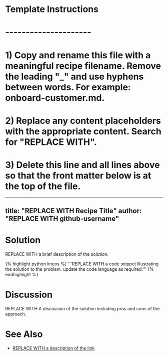 # Template Instructions
# ---------------------
# 1) Copy and rename this file with a meaningful recipe filename. Remove the leading "_" and use hyphens between words. For example: onboard-customer.md.
# 2) Replace any content placeholders with the appropriate content. Search for "REPLACE WITH".
# 3) Delete this line and all lines above so that the front matter below is at the top of the file. 
---
title: "REPLACE WITH Recipe Title"
author: "REPLACE WITH github-username"
---

# Solution

REPLACE WITH a brief description of the solution.

{% highlight python lineos %}
    '''REPLACE WITH a code snippet illustrating the solution to the problem. update the code language as required.'''
{% endhighlight %}

# Discussion

REPLACE WITH A discussion of the solution including pros and cons of the approach.

# See Also

* [REPLACE WITH a description of the link](http://www.google.com)
